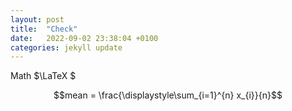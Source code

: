 ```yaml
---
layout: post
title:  "Check"
date:   2022-09-02 23:38:04 +0100
categories: jekyll update
---
```


Math $\\LaTeX $

$$mean = \frac{\displaystyle\sum_{i=1}^{n} x_{i}}{n}$$
